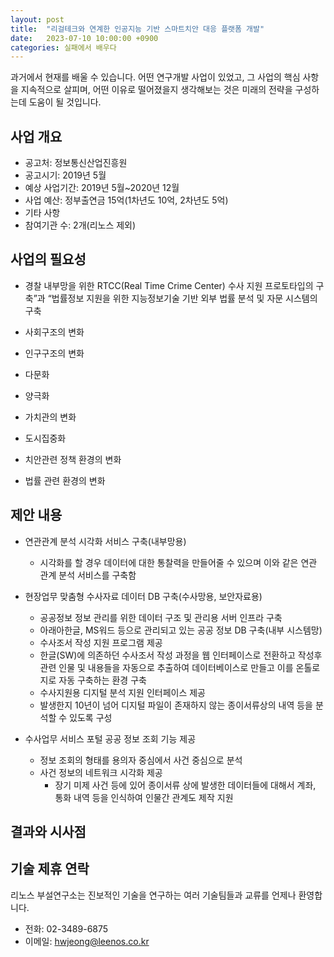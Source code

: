 ```yaml
---
layout: post
title:  "리걸테크와 연계한 인공지능 기반 스마트치안 대응 플랫폼 개발"
date:   2023-07-10 10:00:00 +0900
categories: 실패에서 배우다
---
```

과거에서 현재를 배울 수 있습니다. 어떤 연구개발 사업이 있었고, 그 사업의 핵심 사항을 지속적으로 살피며, 어떤 이유로 떨어졌을지 생각해보는 것은 미래의 전략을 구성하는데 도움이 될 것입니다.

사업 개요
---
- 공고처: 정보통신산업진흥원
- 공고시기: 2019년 5월
- 예상 사업기간: 2019년 5월~2020년 12월
- 사업 예산: 정부출연금 15억(1차년도 10억, 2차년도 5억)
- 기타 사항
- 참여기관 수: 2개(리노스 제외)

사업의 필요성
---
- 경찰 내부망을 위한 RTCC(Real Time Crime Center) 수사 지원 프로토타입의 구축”과 “법률정보 지원을 위한 지능정보기술 기반 외부 법률 분석 및 자문 시스템의 구축

- 사회구조의 변화
- 인구구조의 변화
- 다문화
- 양극화
- 가치관의 변화
- 도시집중화
- 치안관련 정책 환경의 변화
- 법률 관련 환경의 변화


제안 내용
---

* 연관관계 분석 시각화 서비스 구축(내부망용)
  - 시각화를 할 경우 데이터에 대한 통찰력을 만들어줄 수 있으며 이와 같은 연관 관계 분석 서비스를 구축함

* 현장업무 맞춤형 수사자료 데이터 DB 구축(수사망용, 보안자료용)
  - 공공정보 정보 관리를 위한 데이터 구조 및 관리용 서버 인프라 구축
  - 아래아한글, MS워드 등으로 관리되고 있는 공공 정보 DB 구축(내부 시스템망)
  - 수사조서 작성 지원 프로그램 제공
  - 한글(SW)에 의존하던 수사조서 작성 과정을 웹 인터페이스로 전환하고 작성후 관련 인물 및 내용들을 자동으로 추출하여 데이터베이스로 만들고 이를 온톨로지로 자동 구축하는 환경 구축
  - 수사지원용 디지털 분석 지원 인터페이스 제공
  - 발생한지 10년이 넘어 디지털 파일이 존재하지 않는 종이서류상의 내역 등을 분석할 수 있도록 구성


* 수사업무 서비스 포털 공공 정보 조회 기능 제공
  - 정보 조회의 형태를 용의자 중심에서 사건 중심으로 분석
  - 사건 정보의 네트워크 시각화 제공
    - 장기 미제 사건 등에 있어 종이서류 상에 발생한 데이터들에 대해서 계좌, 통화 내역 등을 인식하여 인물간 관계도 제작 지원

결과와 시사점
---


기술 제휴 연락
-----
리노스 부설연구소는 진보적인 기술을 연구하는 여러 기술팀들과 교류를 언제나 환영합니다.

- 전화: 02-3489-6875
- 이메일: hwjeong@leenos.co.kr
